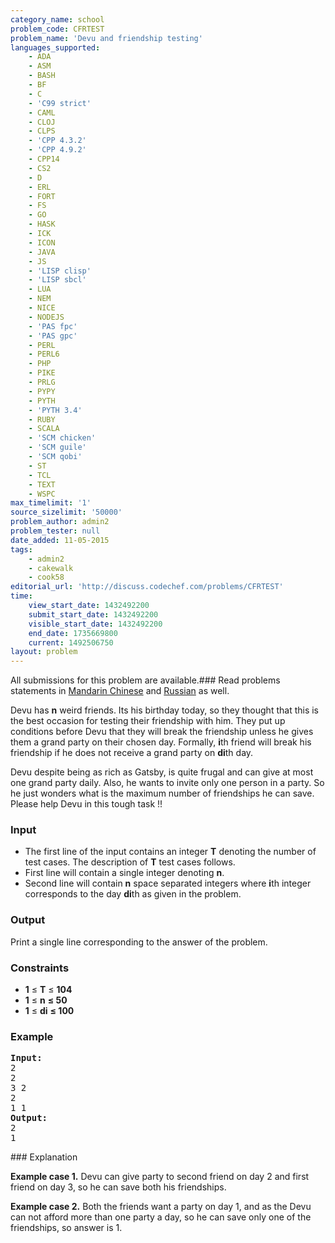 ```yaml
---
category_name: school
problem_code: CFRTEST
problem_name: 'Devu and friendship testing'
languages_supported:
    - ADA
    - ASM
    - BASH
    - BF
    - C
    - 'C99 strict'
    - CAML
    - CLOJ
    - CLPS
    - 'CPP 4.3.2'
    - 'CPP 4.9.2'
    - CPP14
    - CS2
    - D
    - ERL
    - FORT
    - FS
    - GO
    - HASK
    - ICK
    - ICON
    - JAVA
    - JS
    - 'LISP clisp'
    - 'LISP sbcl'
    - LUA
    - NEM
    - NICE
    - NODEJS
    - 'PAS fpc'
    - 'PAS gpc'
    - PERL
    - PERL6
    - PHP
    - PIKE
    - PRLG
    - PYPY
    - PYTH
    - 'PYTH 3.4'
    - RUBY
    - SCALA
    - 'SCM chicken'
    - 'SCM guile'
    - 'SCM qobi'
    - ST
    - TCL
    - TEXT
    - WSPC
max_timelimit: '1'
source_sizelimit: '50000'
problem_author: admin2
problem_tester: null
date_added: 11-05-2015
tags:
    - admin2
    - cakewalk
    - cook58
editorial_url: 'http://discuss.codechef.com/problems/CFRTEST'
time:
    view_start_date: 1432492200
    submit_start_date: 1432492200
    visible_start_date: 1432492200
    end_date: 1735669800
    current: 1492506750
layout: problem
---
```

All submissions for this problem are available.###  Read problems statements in [Mandarin Chinese](http://www.codechef.com/download/translated/COOK58/mandarin/CFRTEST.pdf) and [Russian](http://www.codechef.com/download/translated/COOK58/russian/CFRTEST.pdf) as well.

Devu has **n** weird friends. Its his birthday today, so they thought that this is the best occasion for testing their friendship with him. They put up conditions before Devu that they will break the friendship unless he gives them a grand party on their chosen day. Formally, **i**th friend will break his friendship if he does not receive a grand party on **di**th day.

Devu despite being as rich as Gatsby, is quite frugal and can give at most one grand party daily. Also, he wants to invite only one person in a party. So he just wonders what is the maximum number of friendships he can save. Please help Devu in this tough task !!

### Input

- The first line of the input contains an integer **T** denoting the number of test cases. The description of **T** test cases follows.
- First line will contain a single integer denoting **n**.
- Second line will contain **n** space separated integers where **i**th integer corresponds to the day **di**th as given in the problem.

### Output

Print a single line corresponding to the answer of the problem.

### Constraints

- **1** ≤ **T** ≤ **104**
- **1** ≤ **n**  **≤ 50**
- **1** ≤ **di** **≤ 100**

### Example

<pre><b>Input:</b>
2
2
3 2
2
1 1
<b>Output:</b>
2
1
</pre>### Explanation

**Example case 1.** Devu can give party to second friend on day 2 and first friend on day 3, so he can save both his friendships.

**Example case 2.** Both the friends want a party on day 1, and as the Devu can not afford more than one party a day, so he can save only one of the friendships, so answer is 1.
